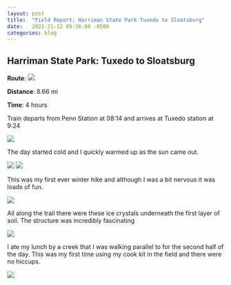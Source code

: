```yaml
---
layout: post
title:  "Field Report: Harriman State Park Tuxedo to Sloatsburg"
date:   2021-21-12 09:36:00 -0500
categories: blog 
---
```

## Harriman State Park: Tuxedo to Sloatsburg

**Route**: <img class="aboutImage" src="assets/images/harriman/route.jpg" />

**Distance**: 8.66 mi

**Time**: 4 hours

Train departs from Penn Station at 08:14 and arrives at Tuxedo station at 9:24

<img class="aboutImage" src="assets/images/harriman/train.jpg" />

The day started cold and I quickly warmed up as the sun came out. 

<img class="aboutImage" src="assets/images/harriman/rock.jpg" />

<img class="aboutImage" src="assets/images/harriman/mushroom.jpg" />

This was my first ever winter hike and although I was a bit nervous it was loads of fun.

<img class="aboutImage" src="assets/images/harriman/big_rock.jpg" />

All along the trail there were these ice crystals underneath the first layer of soil. The structure was incredibly fascinating 

<img class="aboutImage" src="assets/images/harriman/ice_rock.jpg" />

I ate my lunch by a creek that I was walking parallel to for the second half of the day. This was my first time using my cook kit in the field and there were no hiccups. 

<img class="aboutImage" src="assets/images/harriman/creek.jpg" />
